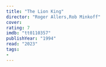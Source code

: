 ```yaml
---
title: "The Lion King"
director: "Roger Allers,Rob Minkoff"
cover: 
rating: 7
imdb: "tt0110357"
publishYear: "1994"
read: "2023"
tags:
- 
---
```

